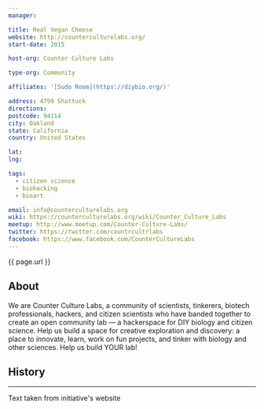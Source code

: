 ```yaml
---
manager:

title: Real Vegan Cheese
website: http://counterculturelabs.org/
start-date: 2015

host-org: Counter Culture Labs

type-org: Community

affiliates: '[Sudo Room](https://diybio.org/)'

address: 4799 Shattuck
directions:
postcode: 94114
city: Oakland
state: California
country: United States

lat:
lng:

tags:
  - citizen science
  - biohacking
  - bioart

email: info@counterculturelabs.org
wiki: https://counterculturelabs.org/wiki/Counter_Culture_Labs
meetup: http://www.meetup.com/Counter-Culture-Labs/
twitter: https://twitter.com/countrcultrlabs
facebook: https://www.facebook.com/CounterCultureLabs
---
```


{{ page.url }}

## About
We are Counter Culture Labs, a community of scientists, tinkerers, biotech professionals, hackers, and citizen scientists who have banded together to create an open community lab — a hackerspace for DIY biology and citizen science. Help us build a space for creative exploration and discovery: a place to innovate, learn, work on fun projects, and tinker with biology and other sciences. Help us build YOUR lab!

## History


---
Text taken from initiative's website
